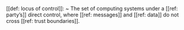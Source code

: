 [[def: locus of control]]:
~ The set of computing systems under a [[ref: party’s]] direct control, where [[ref: messages]] and [[ref: data]] do not cross [[ref: trust boundaries]].


